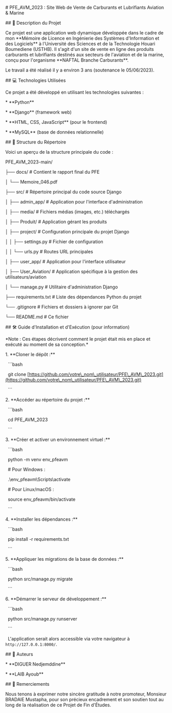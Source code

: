 \# PFE\_AVM\_2023 : Site Web de Vente de Carburants et Lubrifiants Aviation \& Marine



\## 🎯 Description du Projet

Ce projet est une application web dynamique développée dans le cadre de mon \*\*Mémoire de Licence en Ingénierie des Systèmes d'Information et des Logiciels\*\* à l'Université des Sciences et de la Technologie Houari Boumediene (USTHB). Il s'agit d'un site de vente en ligne des produits carburants et lubrifiants destinés aux secteurs de l'aviation et de la marine, conçu pour l'organisme \*\*NAFTAL Branche Carburants\*\*.

Le travail a été réalisé il y a environ 3 ans (soutenance le 05/06/2023).



\## 💻 Technologies Utilisées

Ce projet a été développé en utilisant les technologies suivantes :

\* \*\*Python\*\*

\* \*\*Django\*\* (framework web)

\* \*\*HTML, CSS, JavaScript\*\* (pour le frontend)

\* \*\*MySQL\*\* (base de données relationnelle)



\## 📁 Structure du Répertoire

Voici un aperçu de la structure principale du code :

PFE\_AVM\_2023-main/

├── docs/                      # Contient le rapport final du PFE

│   └── Memoire\_046.pdf

├── src/                       # Répertoire principal du code source Django

│   ├── admin\_app/             # Application pour l'interface d'administration

│   ├── media/                 # Fichiers médias (images, etc.) téléchargés

│   ├── Produit/               # Application gérant les produits

│   ├── project/               # Configuration principale du projet Django

│   │   ├── settings.py        # Fichier de configuration

│   │   └── urls.py            # Routes URL principales

│   ├── user\_app/              # Application pour l'interface utilisateur

│   ├── User\_Aviation/         # Application spécifique à la gestion des utilisateurs/aviation

│   └── manage.py              # Utilitaire d'administration Django

├── requirements.txt           # Liste des dépendances Python du projet

└── .gitignore                 # Fichiers et dossiers à ignorer par Git

└── README.md                  # Ce fichier





\## 🛠️ Guide d'Installation et d'Exécution (pour information)

\*Note : Ces étapes décrivent comment le projet était mis en place et exécuté au moment de sa conception.\*



1\.  \*\*Cloner le dépôt :\*\*

&nbsp;   ```bash

&nbsp;   git clone \[https://github.com/votre\_nom\_utilisateur/PFE\_AVM\_2023.git](https://github.com/votre\_nom\_utilisateur/PFE\_AVM\_2023.git)

&nbsp;   ```

2\.  \*\*Accéder au répertoire du projet :\*\*

&nbsp;   ```bash

&nbsp;   cd PFE\_AVM\_2023

&nbsp;   ```

3\.  \*\*Créer et activer un environnement virtuel :\*\*

&nbsp;   ```bash

&nbsp;   python -m venv env\_pfeavm

&nbsp;   # Pour Windows :

&nbsp;   .\\env\_pfeavm\\Scripts\\activate

&nbsp;   # Pour Linux/macOS :

&nbsp;   source env\_pfeavm/bin/activate

&nbsp;   ```

4\.  \*\*Installer les dépendances :\*\*

&nbsp;   ```bash

&nbsp;   pip install -r requirements.txt

&nbsp;   ```

5\.  \*\*Appliquer les migrations de la base de données :\*\*

&nbsp;   ```bash

&nbsp;   python src/manage.py migrate

&nbsp;   ```

6\.  \*\*Démarrer le serveur de développement :\*\*

&nbsp;   ```bash

&nbsp;   python src/manage.py runserver

&nbsp;   ```

&nbsp;   L'application serait alors accessible via votre navigateur à `http://127.0.0.1:8000/`.



\## 🤝 Auteurs

\* \*\*DIGUER Nedjemddine\*\*

\* \*\*LAIB Ayoub\*\*



\## 🙏 Remerciements

Nous tenons à exprimer notre sincère gratitude à notre promoteur, Monsieur BRADAIE Mustapha, pour son précieux encadrement et son soutien tout au long de la réalisation de ce Projet de Fin d'Études.



